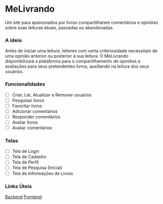 # MeLivrando

  Um site para apaixonados por livros compartilharem comentários e opiniões sobre suas leituras atuais, passadas ou abandonadas.

### A ideia
  Antes de iniciar uma leitura, leitores com certa criteriosidade necessitam de uma opinião anterior ou posterior à sua leitura. O MeLivrando disponibilizará a plataforma para o compartilhamento de opiniões e avaliações para seus pretendentes livros, auxiliando na leitura dos seus usuários. 

### Funcionalidades
- [ ] Criar, Ler, Atualizar e Remover usuários
- [ ] Pesquisar livros
- [ ] Favoritar livros
- [ ] Adicionar comentários
- [ ] Responder comentários 
- [ ] Avaliar livros
- [ ] Avaliar comentários

### Telas
- [ ] Tela de Login
- [ ] Tela de Cadastro
- [ ] Tela de Perfil
- [ ] Tela de Pesquisa (Inicial) 
- [ ] Tela de Informações de Livros 

### Links Úteis
[Backend](https://github.com/ibiaalice/MeLivrando/tree/master/backend)
[Frontend](https://github.com/ibiaalice/MeLivrando/tree/master/frontend)
